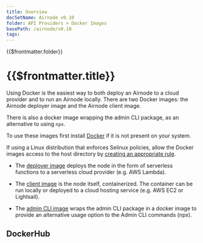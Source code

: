 ```yaml
---
title: Overview
docSetName: Airnode v0.10
folder: API Providers > Docker Images
basePath: /airnode/v0.10
tags:
---
```


<TitleSpan>{{$frontmatter.folder}}</TitleSpan>

# {{$frontmatter.title}}

<VersionWarning/>

<TocHeader />
<TOC class="table-of-contents" :include-level="[2,3]" />

Using Docker is the easiest way to both deploy an Airnode to a cloud provider
and to run an Airnode locally. There are two Docker images: the Airnode deployer
image and the Airnode client image.

There is also a docker image wrapping the admin CLI package, as an alternative
to using `npx`.

To use these images first install [Docker](https://docs.docker.com/get-docker/)
if it is not present on your system.

If using a Linux distribution that enforces Selinux policies, allow the Docker
images access to the host directory by
[creating an appropriate rule](https://stackoverflow.com/questions/24288616/permission-denied-on-accessing-host-directory-in-docker).

- The [deployer image](./deployer-image.md) deploys the node in the form of
  serverless functions to a serverless cloud provider (e.g. AWS Lambda).

- The [client image](client-image.md) is the node itself, containerized. The
  container can be run locally or deployed to a cloud hosting service (e.g. AWS
  EC2 or Lightsail).

- The [admin CLI image](admin-cli-image.md) wraps the admin CLI package in a
  docker image to provide an alternative usage option to the Admin CLI commands
  (npx).

## DockerHub

<airnode-DockerImageVersions/>

